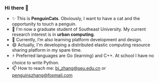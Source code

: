 ### Hi there 👋

<!--
**PenguinCats/PenguinCats** is a ✨ _special_ ✨ repository because its `README.md` (this file) appears on your GitHub profile.

Here are some ideas to get you started:

- 🔭 I’m currently working on ...
- 🌱 I’m currently learning ...
- 👯 I’m looking to collaborate on ...
- 🤔 I’m looking for help with ...
- 💬 Ask me about ...
- 📫 How to reach me: ...
- 😄 Pronouns: ...
- ⚡ Fun fact: ...
-->

+ ✨ This is **PenguinCats**. Obviously, I want to have a cat and the opportunity to touch a penguin.
+ 🔭 I'm now a graduate student of Southeast University. My current research interest is in **urban computing**. 
+ 🌱 Currently, I’m also learning platform development and design. 
+ 😄 Actually, I'm developing a distributed elastic computing resource sharing platform in my spare time.
+ ⚡ Preferred languages are Go (learning) and C++. At school I have no choice to write Python.
+ 📫 How to reach me: bj_zhang@seu.edu.cn or penguinszhang@foxmail.com
